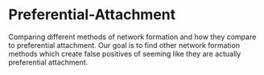 # Preferential-Attachment
Comparing different methods of network formation and how they compare to preferential attachment. Our goal is to find other network formation methods which create false positives of seeming like they are actually preferential attachment.

